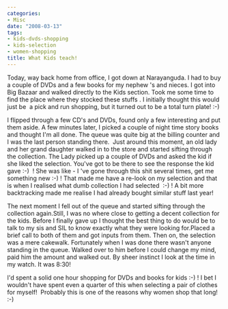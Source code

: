 ```yaml
---
categories:
- Misc
date: "2008-03-13"
tags:
- kids-dvds-shopping
- kids-selection
- women-shopping
title: What Kids teach!
---
```


Today, way back home from office, I got down at Narayanguda. I had to buy a couple of DVDs and a few books for my nephew 's and nieces. I got into Big Bazaar and walked directly to the Kids section. Took me some time to find the place where they stocked these stuffs . I initially thought this would just be  a pick and run shopping, but it turned out to be a total turn plate! :-)

I flipped through a few CD's and DVDs, found only a few interesting and put them aside. A few minutes later, I picked a couple of night time story books and thought I'm all done. The queue was quite big at the billing counter and I was the last person standing there.  Just around this moment, an old lady and her grand daughter walked in to the store and started sifting through the collection. The Lady picked up a couple of DVDs and asked the kid if she liked the selection. You've got to be there to see the response the kid gave :-)  ! She was like - I 've gone through this shit several times, get me something new :-) ! That made me have a re-look on my selection and that is when I realised what dumb collection I had selected  :-) ! A bit more backtracking made me realise I had already bought similar stuff last year!

The next moment I fell out of the queue and started sifting through the collection again.Still, I was no where close to getting a decent collection for the kids. Before I finally gave up I thought the best thing to do would be to talk to my sis and SIL to know exactly what they were looking for.Placed a brief call to both of them and got inputs from them. Then on, the selection was a mere cakewalk. Fortunately when I was done there wasn't anyone standing in the queue. Walked over to him before I could change my mind, paid him the amount and walked out. By sheer instinct I look at the time in my watch. It was 8:30!

I'd spent a solid one hour shopping for DVDs and books for kids :-) ! I bet I wouldn't have spent even a quarter of this when selecting a pair of clothes for myself!  Probably this is one of the reasons why women shop that long! :-)
